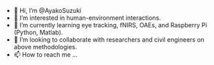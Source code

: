 - 👋 Hi, I’m @AyakoSuzuki
- 👀 I’m interested in human-environment interactions.
- 🌱 I’m currently learning eye tracking, fNIRS, OAEs, and Raspberry Pi (Python, Matlab).
- 💞️ I’m looking to collaborate with researchers and civil engineers on above methodologies. 
- 📫 How to reach me ...

<!---
AyakoSuzuki/AyakoSuzuki is a ✨ special ✨ repository because its `README.md` (this file) appears on your GitHub profile.
You can click the Preview link to take a look at your changes.
--->
